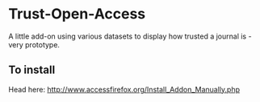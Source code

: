 # Trust-Open-Access
A little add-on using various datasets to display how trusted a journal is - very prototype.

## To install

Head here: http://www.accessfirefox.org/Install_Addon_Manually.php 
